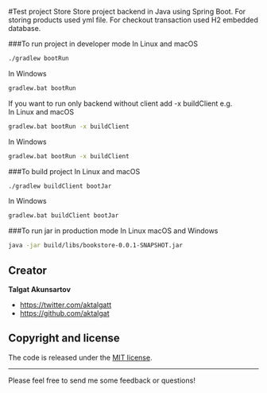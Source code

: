 #Test project Store
Store project backend in Java using Spring Boot. For storing products used yml file. For checkout transaction
used H2 embedded database.

###To run project in developer mode
In Linux and macOS
```bash
./gradlew bootRun
```
In Windows
```bash
gradlew.bat bootRun
```
If you want to run only backend without client add -x buildClient e.g.  
In Linux and macOS
```bash
gradlew.bat bootRun -x buildClient
```
In Windows
```bash
gradlew.bat bootRun -x buildClient
```
###To build project
In Linux and macOS
```bash
./gradlew buildClient bootJar
```
In Windows
```bash
gradlew.bat buildClient bootJar
```
###To run jar in production mode
In Linux macOS and Windows 
```bash
java -jar build/libs/bookstore-0.0.1-SNAPSHOT.jar 
```

## Creator

**Talgat Akunsartov**

* <https://twitter.com/aktalgatt>
* <https://github.com/aktalgat>

## Copyright and license

The code is released under the [MIT license](LICENSE?raw=true).

---------------------------------------

Please feel free to send me some feedback or questions!